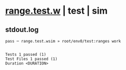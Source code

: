 # [range.test.w](../../../../../../examples/tests/sdk_tests/std/range.test.w) | test | sim

## stdout.log
```log
pass ─ range.test.wsim » root/env0/test:ranges work
 
 
Tests 1 passed (1)
Test Files 1 passed (1)
Duration <DURATION>
```

